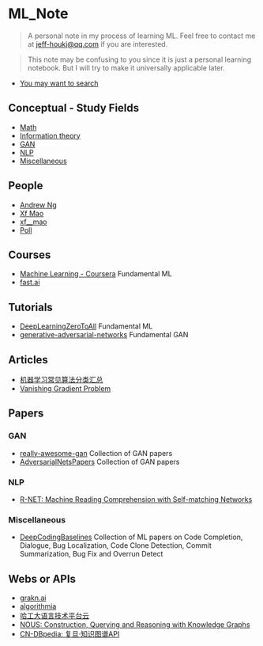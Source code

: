 # ML_Note
> A personal note in my process of learning ML.
> Feel free to contact me at <jeff-houkj@qq.com> if you are interested.

> This note may be confusing to you since it is just a personal learning notebook.
> But I will try to make it universally applicable later.

* [You may want to search](search.html)

## Conceptual - Study Fields
* [Math](conceptual/math)
* [Information theory](conceptual/information_theory)
* [GAN](conceptual/gan)
* [NLP](conceptual/nlp)
* [Miscellaneous](conceptual/miscellaneous)

## People
* [Andrew Ng](https://www.facebook.com/andrew.ng.96)
* [Xf Mao](https://www.zhihu.com/people/mao-xiao-feng-29-7/answers)
* [xf__mao](http://blog.csdn.net/mao_xiao_feng)
* [Poll](http://www.cnblogs.com/maybe2030/p/6336896.html)

## Courses

* [Machine Learning - Coursera](https://www.coursera.org/learn/machine-learning/home/welcome) Fundamental ML
* [fast.ai](http://course.fast.ai/index.html)

## Tutorials
* [DeepLearningZeroToAll](https://github.com/Jeff-HOU/DeepLearningZeroToAll) Fundamental ML
* [generative-adversarial-networks](https://github.com/jonbruner/generative-adversarial-networks) Fundamental GAN

## Articles
* [机器学习常见算法分类汇总](https://mp.weixin.qq.com/s?__biz=MzA4MDczMTMzNA==&mid=2653753594&idx=1&sn=73e37ba1e6473cb3a6ffcc3fd168e301)
* [Vanishing Gradient Problem](https://mp.weixin.qq.com/s?__biz=MzI4MDYzNzg4Mw==&mid=2247484035&idx=1&sn=4d657a78a935bdd830004b95e130a48d)

## Papers
### GAN
* [really-awesome-gan](https://github.com/nightrome/really-awesome-gan) Collection of GAN papers
* [AdversarialNetsPapers](https://github.com/zhangqianhui/AdversarialNetsPapers) Collection of GAN papers

### NLP
* [R-NET: Machine Reading Comprehension with Self-matching Networks](paper/nlp/1.pdf)

### Miscellaneous
* [DeepCodingBaselines](https://github.com/DeepSE/DeepCodingBaselines) Collection of ML papers on Code Completion, Dialogue, Bug Localization, Code Clone Detection, Commit Summarization, Bug Fix and Overrun Detect

## Webs or APIs

* [grakn.ai](https://grakn.ai)
* [algorithmia](https://algorithmia.com)
* [哈工大语言技术平台云](http://www.ltp-cloud.com)
* [NOUS: Construction, Querying and Reasoning with Knowledge Graphs](https://github.com/streaming-graphs/NOUS)
* [CN-DBpedia: 复旦·知识图谱API](http://kw.fudan.edu.cn/cndbpedia/intro/)